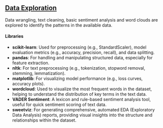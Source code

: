 ## <u>**Data Exploration**</u>
Data wrangling, text cleaning, basic sentiment analysis and word clouds are explored to identify the patterns in the available data.

#### Libraries
- **scikit-learn**: Used for preprocessing (e.g., StandardScaler), model evaluation metrics (e.g., accuracy, precision, recall), and data splitting.
- **pandas**: For handling and manipulating structured data, especially for feature extraction.
- **nltk**: For text preprocessing (e.g., tokenization, stopword removal, stemming, lemmatization).
- **matplotlib**: For visualizing model performance (e.g., loss curves, accuracy plots).
- **wordcloud**: Used to visualize the most frequent words in the dataset, helping to understand the distribution of key terms in the text data.
- **VADER Sentiment**: A lexicon and rule-based sentiment analysis tool, useful for quick sentiment scoring of text data.
- **sweetviz**: For generating comprehensive, automated EDA (Exploratory Data Analysis) reports, providing visual insights into the structure and relationships within the dataset.
